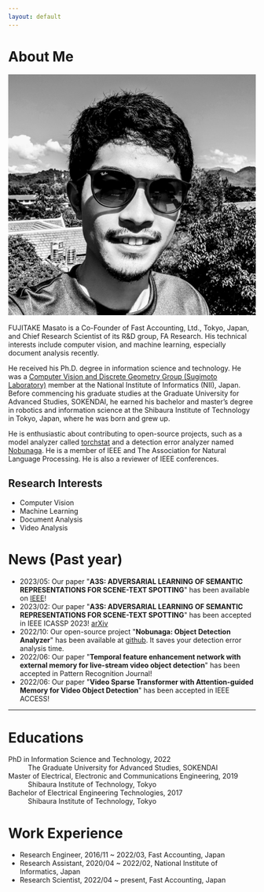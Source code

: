 ```yaml
---
layout: default
---
```


# About Me

<img class="profile-picture" src="imgs/face2.jpeg">

FUJITAKE Masato is a Co-Founder of Fast Accounting, Ltd., Tokyo, Japan, and Chief Research Scientist of its R&D group, FA Research.
His technical interests include computer vision, and machine learning, especially document analysis recently.


He received his Ph.D. degree in information science and technology.
He was a [Computer Vision and Discrete Geometry Group (Sugimoto Laboratory)](http://www.dgcv.nii.ac.jp/index.html) member at the National Institute of Informatics (NII), Japan.
Before commencing his graduate studies at the Graduate University for Advanced Studies, SOKENDAI,
he earned his bachelor and master’s degree in robotics and information science at the Shibaura Institute of Technology in Tokyo, Japan, where he was born and grew up.

He is enthusiastic about contributing to open-source projects, such as a model analyzer called [torchstat](https://github.com/Swall0w/torchstat) and a detection error analyzer named [Nobunaga](https://github.com/FastAccounting/nobunaga).
He is a member of IEEE and The Association for Natural Language Processing.
He is also a reviewer of IEEE conferences.


## Research Interests
- Computer Vision
- Machine Learning
- Document Analysis
- Video Analysis


# News (Past year)
- 2023/05: Our paper "**A3S: ADVERSARIAL LEARNING OF SEMANTIC REPRESENTATIONS FOR SCENE-TEXT SPOTTING**" has been available on [IEEE](https://ieeexplore.ieee.org/abstract/document/10096434)!
- 2023/02: Our paper "**A3S: ADVERSARIAL LEARNING OF SEMANTIC REPRESENTATIONS FOR SCENE-TEXT SPOTTING**" has been accepted in IEEE ICASSP 2023! [arXiv](https://arxiv.org/abs/2302.10641)
- 2022/10: Our open-source project "**Nobunaga: Object Detection Analyzer**" has been available at [github](https://github.com/FastAccounting/nobunaga). It saves your detection error analysis time.
- 2022/06: Our paper "**Temporal feature enhancement network with external memory for live-stream video object detection**" has been accepted in Pattern Recognition Journal!
- 2022/06: Our paper "**Video Sparse Transformer with Attention-guided Memory for Video Object Detection**" has been accepted in IEEE ACCESS!

---

# Educations
<dl>
<dt>PhD in Information Science and Technology, 2022</dt>
<dd>The Graduate University for Advanced Studies, SOKENDAI</dd>
<dt>Master of Electrical, Electronic and Communications Engineering, 2019</dt>
<dd>Shibaura Institute of Technology, Tokyo</dd>
<dt>Bachelor of Electrical Engineering Technologies, 2017</dt>
<dd>Shibaura Institute of Technology, Tokyo</dd>
</dl>

# Work Experience
- Research Engineer, 2016/11 ~ 2022/03,  Fast Accounting, Japan
- Research Assistant, 2020/04 ~ 2022/02,  National Institute of Informatics, Japan
- Research Scientist, 2022/04 ~ present, Fast Accounting, Japan

